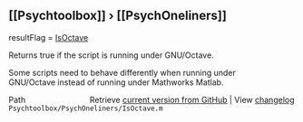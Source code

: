 ## [[Psychtoolbox]] &#8250; [[PsychOneliners]]

resultFlag = [IsOctave](IsOctave)  
  
Returns true if the script is running under GNU/Octave.  
  
Some scripts need to behave differently when running under  
GNU/Octave instead of running under Mathworks Matlab.  




<div class="code_header" style="text-align:right;">
  <span style="float:left;">Path&nbsp;&nbsp;</span> <span class="counter">Retrieve <a href=
  "https://raw.github.com/Psychtoolbox-3/Psychtoolbox-3/beta/Psychtoolbox/PsychOneliners/IsOctave.m">current version from GitHub</a> | View <a href=
  "https://github.com/Psychtoolbox-3/Psychtoolbox-3/commits/beta/Psychtoolbox/PsychOneliners/IsOctave.m">changelog</a></span>
</div>
<div class="code">
  <code>Psychtoolbox/PsychOneliners/IsOctave.m</code>
</div>

